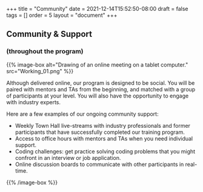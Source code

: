 +++
title = "Community"
date = 2021-12-14T15:52:50-08:00
draft = false
tags = []
order = 5
layout = "document"
+++

## Community & Support

### (throughout the program)

{{% image-box
    alt="Drawing of an online meeting on a tablet computer."
    src="Working_01.png" %}}

Although delivered online, our program is designed to be social.  You will be
paired with mentors and TAs from the beginning, and matched with a group of
participants at your level. You will also have the opportunity to engage with
industry experts.

Here are a few examples of our ongoing community support:

- Weekly Town Hall live-streams with industry professionals and former
  participants that have successfully completed our training program.
- Access to office hours with mentors and TAs when you need individual support.
- Coding challenges: get practice solving coding problems that you might
  confront in an interview or job application.
- Online discussion boards to communicate with other participants in real-time.

{{% /image-box %}}
